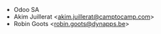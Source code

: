 - Odoo SA
- Akim Juillerat \<<akim.juillerat@camptocamp.com>\>
- Robin Goots \<<robin.goots@dynapps.be>\>
